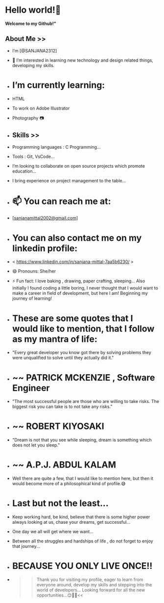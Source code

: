  # Hello world!👋
  
**Welcome to my Github!"**
  
## About Me >>
- I’m [@SANJANA2312]
- 👀 I’m interested in learning new technology and design related things, developing my skills.
  
- # I’m currently learning:
- HTML
- To work on Adobe Illustrator
- Photography 📷

- ## Skills  >>
- Programming languages : C Programming...
- Tools : Git, VsCode...
- I’m looking to collaborate on open source projects which promote education...
- I bring experience on project management to the table...
 
- # 📫 You can reach me at:
-  [sanjanamittal2002@gmail.com]
  
- # You can also contact me on my linkedin profile:
- < https://www.linkedin.com/in/sanjana-mittal-7aa5b6230/ >
- 😄 Pronouns: She/her
- ⚡ Fun fact: I love baking , drawing, paper crafting, sleeping... Also initially I found coding a little boring, I never thought that I would want to make a career in field of development, but here I am! Beginning my journey of learning!

- # These are some quotes that I would like to mention, that I follow as my mantra of life:
  
- "Every great developer you know got there by solving problems they were unqualified to solve until they actually did it."
- # ~~ PATRICK MCKENZIE , Software Engineer

- "The most successful people are those who are willing to take risks. The biggest risk you can take is to not take any risks."
- # ~~ ROBERT KIYOSAKI

- "Dream is not that you see while sleeping, dream is something which does not let you sleep."
- # ~~ A.P.J. ABDUL KALAM

- Well there are quite a few, that I would like to mention here, but then it would become more of a philosophical kind of profile.😅

- # Last but not the least...
- Keep working hard, be kind, believe that there is some higher power always looking at us, chase your dreams, get successful...
- One day we all will get where we want...
- Between all the struggles and hardships of life , do not forget to enjoy that journey...
- # BECAUSE YOU ONLY LIVE ONCE!!

- >>Thank you for visiting my profile, eager to learn from everyone around, develop my skills and stepping into the world of developers... Looking forward for all the new opportunities...😊👩‍💻<<

<!---
SANJANA2312/SANJANA2312 is a ✨ special ✨ repository because its `README.md` (this file) appears on your GitHub profile.
You can click the Preview link to take a look at your changes.
--->

